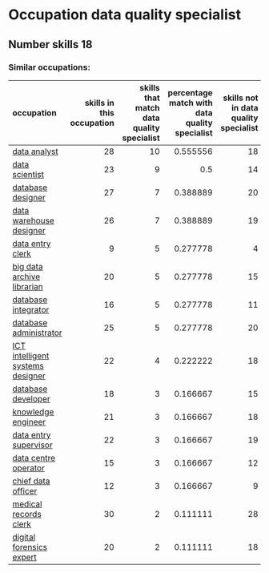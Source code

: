 # Occupation data quality specialist
## Number skills 18
### Similar occupations:
| occupation                                                              |   skills in this occupation |   skills that match data quality specialist |   percentage match with data quality specialist |   skills not in data quality specialist |
|:------------------------------------------------------------------------|----------------------------:|--------------------------------------------:|------------------------------------------------:|----------------------------------------:|
| [data analyst](data_analyst.md)                                         |                          28 |                                          10 |                                        0.555556 |                                      18 |
| [data scientist](data_scientist.md)                                     |                          23 |                                           9 |                                        0.5      |                                      14 |
| [database designer](database_designer.md)                               |                          27 |                                           7 |                                        0.388889 |                                      20 |
| [data warehouse designer](data_warehouse_designer.md)                   |                          26 |                                           7 |                                        0.388889 |                                      19 |
| [data entry clerk](data_entry_clerk.md)                                 |                           9 |                                           5 |                                        0.277778 |                                       4 |
| [big data archive librarian](big_data_archive_librarian.md)             |                          20 |                                           5 |                                        0.277778 |                                      15 |
| [database integrator](database_integrator.md)                           |                          16 |                                           5 |                                        0.277778 |                                      11 |
| [database administrator](database_administrator.md)                     |                          25 |                                           5 |                                        0.277778 |                                      20 |
| [ICT intelligent systems designer](ICT_intelligent_systems_designer.md) |                          22 |                                           4 |                                        0.222222 |                                      18 |
| [database developer](database_developer.md)                             |                          18 |                                           3 |                                        0.166667 |                                      15 |
| [knowledge engineer](knowledge_engineer.md)                             |                          21 |                                           3 |                                        0.166667 |                                      18 |
| [data entry supervisor](data_entry_supervisor.md)                       |                          22 |                                           3 |                                        0.166667 |                                      19 |
| [data centre operator](data_centre_operator.md)                         |                          15 |                                           3 |                                        0.166667 |                                      12 |
| [chief data officer](chief_data_officer.md)                             |                          12 |                                           3 |                                        0.166667 |                                       9 |
| [medical records clerk](medical_records_clerk.md)                       |                          30 |                                           2 |                                        0.111111 |                                      28 |
| [digital forensics expert](digital_forensics_expert.md)                 |                          20 |                                           2 |                                        0.111111 |                                      18 |
